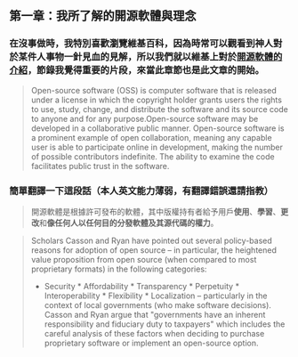  
## 第一章：我所了解的開源軟體與理念

### 在沒事做時，我特別喜歡瀏覽維基百科，因為時常可以觀看到神人對於某件人事物一針見血的見解，所以我們就以維基上對於[開源軟體的介紹](https://en.wikipedia.org/wiki/Open-source_software)，節錄我覺得重要的片段，來當此章節也是此文章的開始。

> Open-source software (OSS) is computer software that is released under a license in which the copyright holder grants users the rights to use, study, change, and distribute the software and its source code to anyone and for any purpose.Open-source software may be developed in a collaborative public manner. Open-source software is a prominent example of open collaboration, meaning any capable user is able to participate online in development, making the number of possible contributors indefinite. The ability to examine the code facilitates public trust in the software.

### 簡單翻譯一下這段話（本人英文能力薄弱，有翻譯錯誤還請指教）

> 開源軟體是根據許可發布的軟體，其中版權持有者給予用戶**使用**、**學習**、**更改**和**像任何人以任何目的分發軟體及其源代碼的權力**。

> Scholars Casson and Ryan have pointed out several policy-based reasons for adoption of open source – in particular, the heightened value proposition from open source (when compared to most proprietary formats) in the following categories:
>   * Security
    * Affordability
    * Transparency
    * Perpetuity
    * Interoperability
    * Flexibility
    * Localization – particularly in the context of local governments (who make software decisions). Casson and Ryan argue that "governments have an inherent responsibility and fiduciary duty to taxpayers" which includes the careful analysis of these factors when deciding to purchase proprietary software or implement an open-source option.